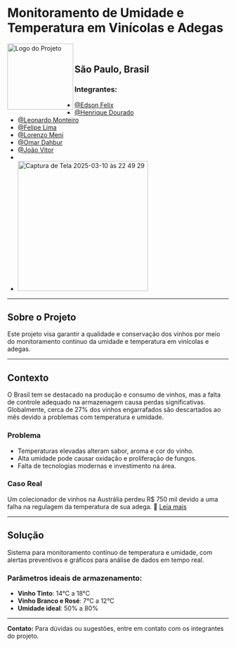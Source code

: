 # Monitoramento de Umidade e Temperatura em Vinícolas e Adegas 

<img src="https://github.com/Lofhel/LOFHEL/blob/main/Imagens/lofhel_logo_1.png?raw=true" alt="Logo do Projeto" width="150" align="left">
<br>

## São Paulo, Brasil
### Integrantes:

- [@Edson Felix](https://github.com/85ED)
- [@Henrique Dourado](https://github.com/henriquedouradoo)
- [@Leonardo Monteiro](https://github.com/LeoMont200)
- [@Felipe Lima](https://github.com/FelipeLima24)
- [@Lorenzo Meni](https://github.com/lorenzomeni)
- [@Omar Dahbur](https://github.com/OmarDahbur)
- [@João Vitor](https://github.com/JoaoVtC)
-
- <img width="296" alt="Captura de Tela 2025-03-10 às 22 49 29" src="https://github.com/user-attachments/assets/bf5e3eb3-2a1a-4216-8607-3dcb649e3dea" />

---

## Sobre o Projeto
Este projeto visa garantir a qualidade e conservação dos vinhos por meio do monitoramento contínuo da umidade e temperatura em vinícolas e adegas.

---

## Contexto
O Brasil tem se destacado na produção e consumo de vinhos, mas a falta de controle adequado na armazenagem causa perdas significativas. Globalmente, cerca de 27% dos vinhos engarrafados são descartados ao mês devido a problemas com temperatura e umidade.

### Problema
- Temperaturas elevadas alteram sabor, aroma e cor do vinho.
- Alta umidade pode causar oxidação e proliferação de fungos.
- Falta de tecnologias modernas e investimento na área.

### Caso Real
Um colecionador de vinhos na Austrália perdeu R$ 750 mil devido a uma falha na regulagem da temperatura de sua adega.
🔗 [Leia mais](https://revistaadega.uol.com.br/artigo/empresa-que-fazia-manutencao-de-adega-e-processada_10409.html)

---

## Solução
Sistema para monitoramento contínuo de temperatura e umidade, com alertas preventivos e gráficos para análise de dados em tempo real.

### Parâmetros ideais de armazenamento:
- **Vinho Tinto**: 14°C a 18°C
- **Vinho Branco e Rosé**: 7°C a 12°C
- **Umidade ideal**: 50% a 80%

---

**Contato:** Para dúvidas ou sugestões, entre em contato com os integrantes do projeto. 

